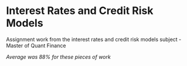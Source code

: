 # Interest Rates and Credit Risk Models

Assignment work from the interest rates and credit risk models subject - Master of Quant Finance

*Average was 88% for these pieces of work*
